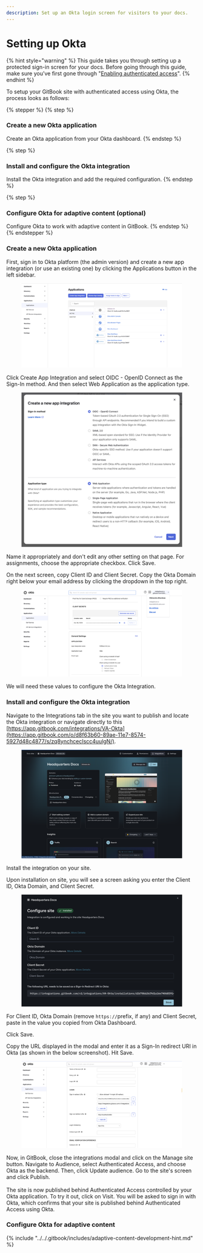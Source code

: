 ```yaml
---
description: Set up an Okta login screen for visitors to your docs.
---
```


# Setting up Okta

{% hint style="warning" %}
This guide takes you through setting up a protected sign-in screen for your docs. Before going through this guide, make sure you’ve first gone through "[Enabling authenticated access](enabling-authenticated-access.md)".
{% endhint %}

To setup your GitBook site with authenticated access using Okta, the process looks as follows:

{% stepper %}
{% step %}
### Create a new Okta application

Create an Okta application from your Okta dashboard.
{% endstep %}

{% step %}
### Install and configure the Okta integration

Install the Okta integration and add the required configuration.
{% endstep %}

{% step %}
### Configure Okta for adaptive content (optional)

Configure Okta to work with adaptive content in GitBook.
{% endstep %}
{% endstepper %}

### Create a new Okta application

First, sign in to Okta platform (the admin version) and create a new app integration (or use an existing one) by clicking the Applications button in the left sidebar.&#x20;

<figure><img src="../../.gitbook/assets/Screen Shot 2023-10-30 at 1.32.55 PM.png" alt=""><figcaption></figcaption></figure>

Click Create App Integration and select OIDC - OpenID Connect as the Sign-In method. And then select Web Application as the application type.

<figure><img src="../../.gitbook/assets/Screen Shot 2023-10-30 at 1.39.15 PM.png" alt=""><figcaption></figcaption></figure>

Name it appropriately and don't edit any other setting on that page. For assignments, choose the appropriate checkbox. Click Save.

On the next screen, copy Client ID and Client Secret. Copy the Okta Domain right below your email address by clicking the dropdown in the top right.&#x20;

<figure><img src="../../.gitbook/assets/Screen Shot 2023-10-30 at 4.52.14 PM.png" alt=""><figcaption></figcaption></figure>

We will need these values to configure the Okta Integration.

### Install and configure the Okta integration

Navigate to the Integrations tab in the site you want to publish and locate the Okta integration or navigate directly to this [https://app.gitbook.com/integrations/VA-Okta](https://app.gitbook.com/o/d8f63b60-89ae-11e7-8574-5927d48c4877/s/zq8ynchcecIscc4uulgN/).

<figure><img src="../../.gitbook/assets/Screen Shot 2024-12-13 at 3.21.30 PM.png" alt=""><figcaption></figcaption></figure>

Install the integration on your site.

Upon installation on site, you will see a screen asking you enter the Client ID, Okta Domain, and Client Secret.

<figure><img src="../../.gitbook/assets/Screen Shot 2024-12-13 at 3.34.37 PM.png" alt=""><figcaption></figcaption></figure>

For Client ID, Okta Domain (remove `https://`prefix, if any)  and Client Secret, paste in the value you copied from Okta Dashboard.&#x20;

Click Save.

Copy the URL displayed in the modal and enter it as a Sign-In redirect URI in Okta (as shown in the below screenshot). Hit Save.

<figure><img src="../../.gitbook/assets/Screen Shot 2024-01-14 at 7.55.08 PM.png" alt=""><figcaption></figcaption></figure>

Now, in GitBook, close the integrations modal and click on the Manage site button. Navigate to Audience, select Authenticated Access, and choose Okta as the backend. Then, click Update audience. Go to the site's screen and click Publish.\
\
The site is now published behind Authenticated Access controlled by your Okta application. To try it out, click on Visit. You will be asked to sign in with Okta, which confirms that your site is published behind Authenticated Access using Okta.

### Configure Okta for adaptive content

{% include "../../.gitbook/includes/adaptive-content-development-hint.md" %}
